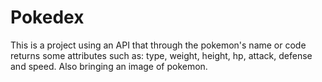 # Pokedex

This is a project using an API that through the pokemon's name or code returns some attributes such as: type, weight, height, hp, attack, defense and speed.
Also bringing an image of pokemon.
